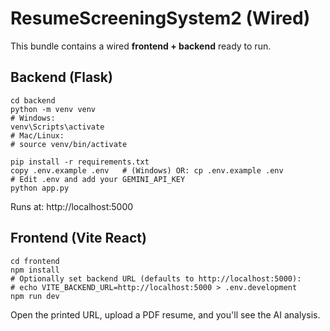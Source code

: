 # ResumeScreeningSystem2 (Wired)

This bundle contains a wired **frontend + backend** ready to run.

## Backend (Flask)
```
cd backend
python -m venv venv
# Windows:
venv\Scripts\activate
# Mac/Linux:
# source venv/bin/activate

pip install -r requirements.txt
copy .env.example .env   # (Windows) OR: cp .env.example .env
# Edit .env and add your GEMINI_API_KEY
python app.py
```
Runs at: http://localhost:5000

## Frontend (Vite React)
```
cd frontend
npm install
# Optionally set backend URL (defaults to http://localhost:5000):
# echo VITE_BACKEND_URL=http://localhost:5000 > .env.development
npm run dev
```
Open the printed URL, upload a PDF resume, and you'll see the AI analysis.
